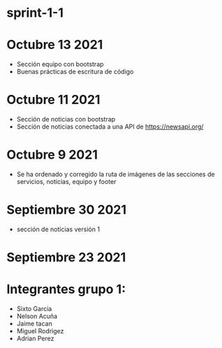 # sprint-1-1

# Octubre 13 2021
- Sección equipo con bootstrap
- Buenas prácticas de escritura de código

# Octubre 11 2021
- Sección de noticias con bootstrap
- Sección de noticias conectada a una API de https://newsapi.org/

# Octubre 9 2021

- Se ha ordenado y corregido la ruta de imágenes de las secciones de servicios, noticias, equipo y footer

# Septiembre 30 2021
- sección de noticias versión 1

# Septiembre 23 2021

# Integrantes grupo 1:
- Sixto Garcia
- Nelson Acuña
- Jaime tacan
- Miguel Rodrigez
- Adrian Perez